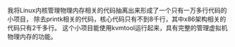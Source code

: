 我将Linux内核管理物理内存相关的代码抽离出来形成了一个只有一万多行代码的小项目，
除去printk相关的代码，核心代码只有不到8千行，其中x86架构相关的代码只有2千多行。
这个小项目能使用kvmtool运行起来，具有完整的管理虚拟机物理内存的功能。
